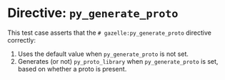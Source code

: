 # Directive: `py_generate_proto`

This test case asserts that the `# gazelle:py_generate_proto` directive
correctly:

1.  Uses the default value when `py_generate_proto` is not set.
2.  Generates (or not) `py_proto_library` when `py_generate_proto` is set, based on whether a proto is present.

[gh-2994]: https://github.com/bazel-contrib/rules_python/issues/2994
